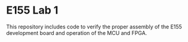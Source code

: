 # E155 Lab 1
This repository includes code to verify the proper assembly of the E155 development board and operation of the MCU and FPGA.